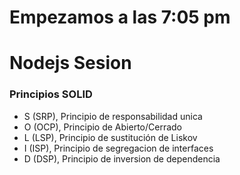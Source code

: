 # Empezamos a las 7:05 pm

# Nodejs Sesion

### Principios SOLID

- S (SRP), Principio de responsabilidad unica
- O (OCP), Principio de Abierto/Cerrado
- L (LSP), Principio de sustitución de Liskov
- I (ISP), Principio de segregacion de interfaces
- D (DSP), Principio de inversion de dependencia
